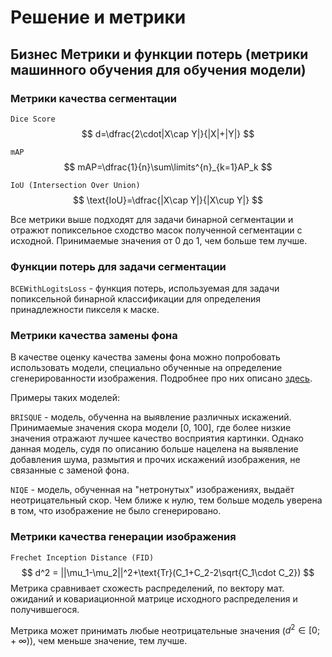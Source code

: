 # Решение и метрики
## Бизнес Метрики и функции потерь (метрики машинного обучения для обучения модели)
### Метрики качества сегментации
`Dice Score`
$$
d=\dfrac{2\cdot|X\cap Y|}{|X|+|Y|}
$$

`mAP`
$$
mAP=\dfrac{1}{n}\sum\limits^{n}_{k=1}AP_k
$$

`IoU (Intersection Over Union)`
$$
\text{IoU}=\dfrac{|X\cap Y|}{|X\cup Y|}
$$

Все метрики выше подходят для задачи бинарной сегментации и отражют попиксельное сходство масок полученной сегментации с исходной. Принимаемые значения от 0 до 1, чем больше тем лучше.

### Функции потерь для задачи сегментации
`BCEWithLogitsLoss` - функция потерь, используемая для задачи попиксельной бинарной классификации для определения принадлежности пикселя к маске.

### Метрики качества замены фона
В качестве оценку качества замены фона можно попробовать использовать модели, специально обученные на определение сгенерированности изображения. Подробнее про них описано [здесь](https://uk.mathworks.com/help/images/image-quality-metrics.html).

Примеры таких моделей:

`BRISQUE` - модель, обученна на выявление различных искажений. Принимаемые значения скора модели $[0,\ 100]$, где более низкие значения отражают лучшее качество восприятия картинки. Однако данная модель, судя по описанию больше нацелена на выявление добавления шума, размытия и прочих искажений изображения, не связанные с заменой фона.

`NIQE` - модель, обученная на "нетронутых" изображениях, выдаёт неотрицательный скор. Чем ближе к нулю, тем больше модель уверена в том, что изображение не было сгенерировано.


### Метрики качества генерации изображения
`Frechet Inception Distance (FID)`
$$
d^2 = ||\mu_1-\mu_2||^2+\text{Tr}(C_1+C_2-2\sqrt{C_1\cdot C_2})
$$
Метрика сравнивает схожесть распределений, по вектору мат. ожиданий и ковариационной матрице исходного распределения и получившегося.

Метрика может принимать любые неотрицательные значения ($d^2\in[0;\ +\infty)$), чем меньше значение, тем лучше.